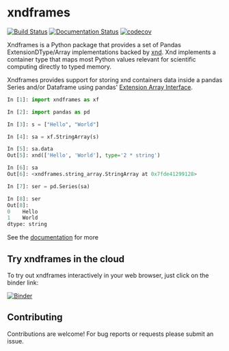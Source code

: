 
# xndframes


[![Build Status](https://travis-ci.org/andersy005/xndframes.svg?branch=master)](https://travis-ci.org/andersy005/xndframes)
[![Documentation Status](//readthedocs.org/projects/xndframes/badge/?version=latest)](https://xndframes.readthedocs.io/en/latest/?badge=latest)
[![codecov](https://codecov.io/gh/andersy005/xndframes/branch/master/graph/badge.svg)](https://codecov.io/gh/andersy005/xndframes)

Xndframes is a Python package that provides a set of Pandas ExtensionDType/Array implementations backed by [xnd](https://github.com/plures/xnd).
Xnd implements a container type that maps most Python values relevant for scientific computing directly to typed memory.

Xndframes provides support for storing xnd containers data inside a pandas Series and/or Dataframe using pandas' [Extension Array Interface](http://pandas-docs.github.io/pandas-docs-travis/extending.html#extension-types).

```python
In [1]: import xndframes as xf

In [2]: import pandas as pd

In [3]: s = ["Hello", "World"]

In [4]: sa = xf.StringArray(s)

In [5]: sa.data
Out[5]: xnd(['Hello', 'World'], type='2 * string')

In [6]: sa
Out[6]: <xndframes.string_array.StringArray at 0x7fde41299128>

In [7]: ser = pd.Series(sa)

In [8]: ser
Out[8]:
0    Hello
1    World
dtype: string
```

See the [documentation](https://xndframes.readthedocs.io) for more

## Try xndframes in the cloud

To try out xndframes interactively in your web browser, just click on the binder link:

[![Binder](https://i.imgur.com/xzKbKkP.png)](https://mybinder.org/v2/gh/andersy005/xndframes/master)

## Contributing

Contributions are welcome! For bug reports or requests please submit an issue.
